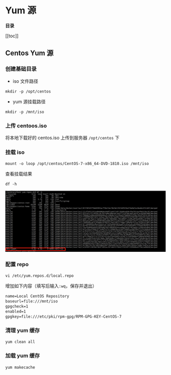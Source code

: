 # Yum 源

**目录**

[[toc]]

## Centos Yum 源

### 创建基础目录

* iso 文件路径

```shell
mkdir -p /opt/centos
```

* yum 源挂载路径

```shell
mkdir -p /mnt/iso
```

### 上传 centoos.iso

将本地下载好的 centos.iso 上传到服务器 `/opt/centos` 下

### 挂载 iso

```shell
mount -o loop /opt/centos/CentOS-7-x86_64-DVD-1810.iso /mnt/iso
```

查看挂载结果

```shell
df -h
```

![iso挂载结果](/images/linux/yum_iso.png)

### 配置 repo

```shell
vi /etc/yum.repos.d/local.repo
```

增加如下内容（填写后输入`:wq`，保存并退出）

```text
name=Local CentOS Repository
baseurl=file:///mnt/iso
gpgcheck=1
enabled=1
gpgkey=file:///etc/pki/rpm-gpg/RPM-GPG-KEY-CentOS-7
```

### 清理 yum 缓存

```shell
yum clean all 
```

### 加载 yum 缓存

```shell
yum makecache
```